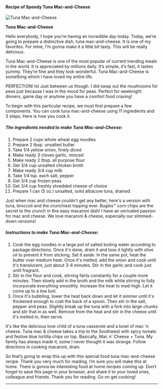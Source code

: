             

#### Recipe of Speedy Tuna Mac-and-Cheese

![Tuna Mac-and-Cheese](https://img-global.cpcdn.com/recipes/1e78075ef387c473/751x532cq70/tuna-mac-and-cheese-recipe-main-photo.jpg)

**Tuna Mac-and-Cheese**

Hello everybody, I hope you’re having an incredible day today. Today, we’re going to prepare a distinctive dish, tuna mac-and-cheese. It is one of my favorites. For mine, I’m gonna make it a little bit tasty. This will be really delicious.

Tuna Mac-and-Cheese is one of the most popular of current trending meals in the world. It is appreciated by millions daily. It’s simple, it’s fast, it tastes yummy. They’re fine and they look wonderful. Tuna Mac-and-Cheese is something which I have loved my entire life.

PERFECTION! lol Just between us though. I did swap out the mushrooms for peas just because I was in the mood for peas. Perfect for weeknight dinners, game day or anytime you have a comfort food craving!

To begin with this particular recipe, we must first prepare a few components. You can cook tuna mac-and-cheese using 11 ingredients and 3 steps. Here is how you cook it.

##### The ingredients needed to make Tuna Mac-and-Cheese:

1.  Prepare 2 cups whole wheat egg noodles
2.  Prepare 2 tbsp. unsalted butter
3.  Take 1/4 yellow onion, finely diced
4.  Make ready 3 cloves garlic, minced
5.  Make ready 2 tbsp. all purpose flour
6.  Get 3/4 cup unsalted chicken broth
7.  Make ready 3/4 cup milk
8.  Take 1/4 tsp. each salt, pepper
9.  Get 3/4 cup frozen peas
10.  Get 3/4 cup freshly shredded cheese of choice
11.  Prepare 1 can (5 oz.) unsalted, solid albacore tuna, drained

Just when mac and cheese couldn't get any better, here's a version with tuna, broccoli and the crunchiest topping ever. Bugles™ corn chips are the secret to the crunch in this easy macaroni dish! I have an unrivaled passion for mac and cheese. We love macaroni & cheese, especially our slimmed-down versions!

##### Instructions to make Tuna Mac-and-Cheese:

1.  Cook the egg noodles in a large pot of salted boiling water according to package directions. Once it's done, drain it and toss it lightly with olive oil to prevent it from sticking. Set it aside. In the same pot, heat the butter over medium heat. Once it's melted, add the onion and cook until it's translucent, just about 3-4 minutes. Stir in the garlic and cook just until fragrant.
2.  Stir in the flour and cook, stirring fairly constantly for a couple more minutes. Then slowly add in the broth and the milk while stirring to fully incorporate everything smoothly. Increase the heat to med-high. Let it come up to a low boil.
3.  Once it's bubbling, lower the heat back down and let it simmer until it's thickened enough to coat the back of a spoon. Then stir in the salt, pepper and peas. Slightly break up the tuna with a fork into large chunks and stir that in as well. Remove from the heat and stir in the cheese until it's melted in, then serve.

It's like the delicious love child of a tuna casserole and a bowl of mac 'n cheese. Tuna mac & cheese takes a trip to the Southwest with spicy tomato and festive blue tortilla chips on top. Basically, Mac n' Cheese + Tuna. My family has always made it, some I never thought it was strange. Follow directions in cooking macaroni, drain.

So that’s going to wrap this up with this special food tuna mac-and-cheese recipe. Thank you very much for reading. I’m sure you will make this at home. There is gonna be interesting food at home recipes coming up. Don’t forget to save this page in your browser, and share it to your loved ones, colleague and friends. Thank you for reading. Go on get cooking!

* * *